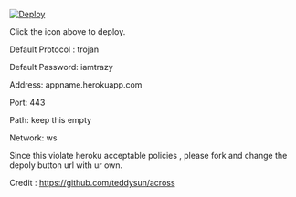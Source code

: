 [![Deploy](https://www.herokucdn.com/deploy/button.png)](https://dashboard.heroku.com/new?template=https://github.com/iamtrazy/trojan-ws-heroku)

Click the icon above to deploy.

Default Protocol : trojan

Default Password: iamtrazy

Address: appname.herokuapp.com

Port: 443

Path: keep this empty

Network: ws


Since this violate heroku acceptable policies , please fork and change the depoly button url with ur own.


Credit : https://github.com/teddysun/across
